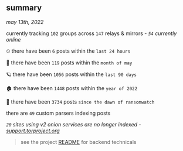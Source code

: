 
## summary
_may 13th, 2022_

currently tracking `102` groups across `147` relays & mirrors - _`54` currently online_

⏲ there have been `6` posts within the `last 24 hours`

🦈 there have been `119` posts within the `month of may`

🪐 there have been `1056` posts within the `last 90 days`

🏚 there have been `1448` posts within the `year of 2022`

🦕 there have been `3734` posts `since the dawn of ransomwatch`

there are `49` custom parsers indexing posts

_`20` sites using v2 onion services are no longer indexed - [support.torproject.org](https://support.torproject.org/onionservices/v2-deprecation/)_

> see the project [README](https://github.com/thetanz/ransomwatch#ransomwatch--) for backend technicals
